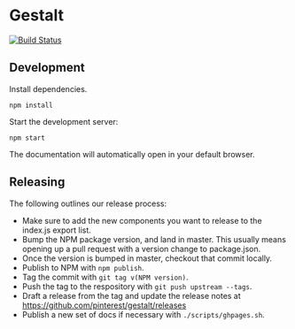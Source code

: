 # Gestalt
[![Build Status](https://travis-ci.com/pinterest/gestalt.svg?token=yfARxv3oq7ZT3ZbmJWVN&branch=master)](https://travis-ci.com/pinterest/gestalt)

## Development

Install dependencies.
```
npm install
```

Start the development server:
```
npm start
```
The documentation will automatically open in your default browser.

## Releasing

The following outlines our release process:
* Make sure to add the new components you want to release to the index.js export list.
* Bump the NPM package version, and land in master. This usually means opening up a pull request with a version change to package.json.
* Once the version is bumped in master, checkout that commit locally.
* Publish to NPM with `npm publish`.
* Tag the commit with `git tag v(NPM version)`.
* Push the tag to the respository with `git push upstream --tags`.
* Draft a release from the tag and update the release notes at https://github.com/pinterest/gestalt/releases
* Publish a new set of docs if necessary with `./scripts/ghpages.sh`.
